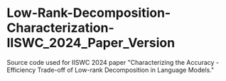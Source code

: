 # Low-Rank-Decomposition-Characterization-IISWC_2024_Paper_Version
Source code used for IISWC 2024 paper "Characterizing the Accuracy - Efficiency Trade-off of Low-rank Decomposition in Language Models."

